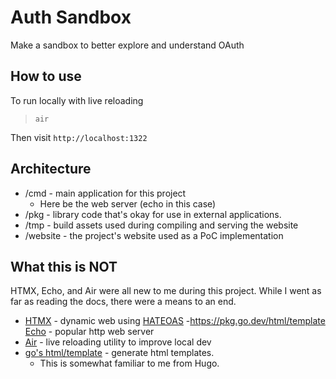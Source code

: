 # Auth Sandbox

Make a sandbox to better explore and understand OAuth

## How to use

To run locally with live reloading

> `air`

Then visit `http://localhost:1322`

## Architecture

- /cmd - main application for this project
  - Here be the web server (echo in this case)
- /pkg - library code that's okay for use in external applications. 
- /tmp - build assets used during compiling and serving the website
- /website - the project's website used as a PoC implementation

## What this is NOT

HTMX, Echo, and Air were all new to me during this project. While I went as far as reading the docs, there were a means to an end.

- [HTMX](https://htmx.org/) - dynamic web using [HATEOAS](https://en.wikipedia.org/wiki/HATEOAS)
-https://pkg.go.dev/html/template [Echo](https://echo.labstack.com/docs) - popular http web server
- [Air](https://github.com/air-verse/air) - live reloading utility to improve local dev 
- [go's html/template](https://pkg.go.dev/html/template) - generate html templates.
  - This is somewhat familiar to me from Hugo.

